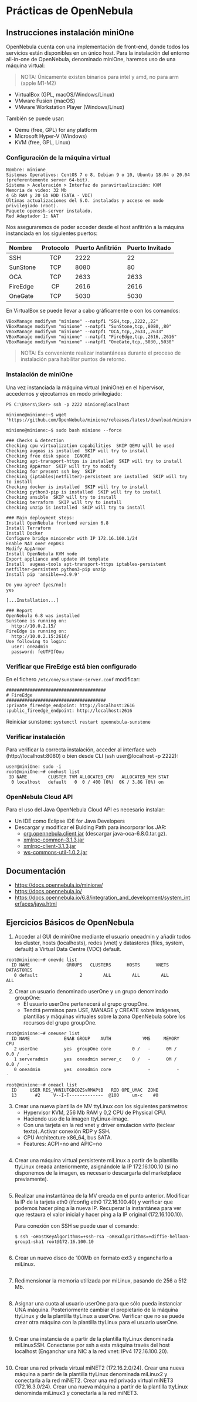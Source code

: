 # Prácticas de OpenNebula

## Instrucciones instalación miniOne

OpenNebula cuenta con una implementación de front-end, donde todos los servicios están disponibles en un único host. Para la instalación del entorno all-in-one de OpenNebula, denominado miniOne, haremos uso de una máquina virtual:

> NOTA: Únicamente existen binarios para intel y amd, no para arm (apple M1-M2)

- VirtualBox (GPL, macOS/Windows/Linux)
- VMware Fusion (macOS)
- VMware Workstation Player (Windows/Linux)

También se puede usar:

- Qemu (free, GPL) for any platform
- Microsoft Hyper-V (Windows)
- KVM (free, GPL, Linux)

### Configuración de la máquina virtual

```
Nombre: minione
Sistemas Operativos: CentOS 7 o 8, Debian 9 o 10, Ubuntu 18.04 o 20.04 (preferentemente server 64-bit).
Sistema > Aceleración > Interfaz de paravirtualización: KVM
Memoria de video: 32 Mb
4 Gb RAM y 20 Gb HDD (SATA - VDI)
Últimas actualizaciones del S.O. instaladas y acceso en modo privilegiado (root).
Paquete openssh-server instalado. 
Red Adaptador 1: NAT
```

Nos aseguraremos de poder acceder desde el host anfitrión a la máquina instanciada en los siguientes puertos:

| Nombre   | Protocolo | Puerto Anfitrión | Puerto Invitado |
| :------- | :-------: | :--------------- | :-------------- |
| SSH      | TCP       | 2222             | 22              |
| SunStone | TCP       | 8080             | 80              |
| OCA      | TCP       | 2633             | 2633            |
| FireEdge | CP        | 2616             | 2616            |
| OneGate  | TCP       | 5030             | 5030            |

En VirtualBox se puede llevar a cabo gráficamente o con los comandos:

```
VBoxManage modifyvm "minione" --natpf1 "SSH,tcp,,2222,,22"
VBoxManage modifyvm "minione" --natpf1 "SunStone,tcp,,8080,,80"
VBoxManage modifyvm "minione" --natpf1 "OCA,tcp,,2633,,2633"
VBoxManage modifyvm "minione" --natpf1 "FireEdge,tcp,,2616,,2616"
VBoxManage modifyvm "minione" --natpf1 "OneGate,tcp,,5030,,5030"
```

> NOTA: Es conveniente realizar instantáneas durante el proceso de instalación para habilitar puntos de retorno.

### Instalación de miniOne

Una vez instanciada la máquina virtual (miniOne) en el hipervisor, accedemos y ejecutamos en modo privilegiado:

```
PS C:\Users\iker> ssh -p 2222 minione@localhost

minione@minione:~$ wget 'https://github.com/OpenNebula/minione/releases/latest/download/minione'

minione@minione:~$ sudo bash minione --force

### Checks & detection
Checking cpu virtualization capabilities  SKIP QEMU will be used
Checking augeas is installed  SKIP will try to install
Checking free disk space  IGNORE
Checking apt-transport-https is installed  SKIP will try to install
Checking AppArmor  SKIP will try to modify
Checking for present ssh key  SKIP
Checking (iptables|netfilter)-persistent are installed  SKIP will try to install
Checking docker is installed  SKIP will try to install
Checking python3-pip is installed  SKIP will try to install
Checking ansible  SKIP will try to install
Checking terraform  SKIP will try to install
Checking unzip is installed  SKIP will try to install

### Main deployment steps:
Install OpenNebula frontend version 6.8
Install Terraform
Install Docker
Configure bridge minionebr with IP 172.16.100.1/24
Enable NAT over enp0s3
Modify AppArmor
Install OpenNebula KVM node
Export appliance and update VM template
Install  augeas-tools apt-transport-https iptables-persistent netfilter-persistent python3-pip unzip
Install pip 'ansible==2.9.9'

Do you agree? [yes/no]:
yes

[...Installation...]

### Report
OpenNebula 6.8 was installed
Sunstone is running on:
  http://10.0.2.15/
FireEdge is running on:
  http://10.0.2.15:2616/
Use following to login:
  user: oneadmin
  password: feUTFIfOou
```

### Verificar que FireEdge está bien configurado

En el fichero `/etc/one/sunstone-server.conf` modificar:

```
######################################
# FireEdge
######################################
:private_fireedge_endpoint: http://localhost:2616
:public_fireedge_endpoint: http://localhost:2616
```

Reiniciar sunstone: `systemctl restart opennebula-sunstone`

### Verificar instalación

Para verificar la correcta instalación, acceder al interface web (http://localhost:8080) o bien desde CLI (ssh user@localhost -p 2222):

```
user@miniOne: sudo -i
root@miniOne:~# onehost list
 ID NAME        CLUSTER TVM ALLOCATED_CPU   ALLOCATED_MEM STAT
  0 localhost   default   0  0 / 400 (0%)  0K / 3.8G (0%) on
```

### OpenNebula Cloud API

Para el uso del Java OpenNebula Cloud API es necesario instalar:
- Un IDE como Eclipse IDE for Java Developers
- Descargar y modificar el Bulding Path para incorporar los JAR:
    - [org.opennebula.client.jar](Plantillas%20y%20librerías/lib/org.opennebula.client.jar) (descargar java-oca-6.8.0.tar.gz).
    - [xmlrpc-common-3.1.3.jar](Plantillas%20y%20librerías/lib/xmlrpc-common-3.1.3.jar)
    - [xmlrpc-client-3.1.3.jar](Plantillas%20y%20librerías/lib/xmlrpc-client-3.1.3.jar)
    - [ws-commons-util-1.0.2.jar](Plantillas%20y%20librerías/lib/ws-commons-util-1.0.2.jar)

## Documentación

- https://docs.opennebula.io/minione/
- https://docs.opennebula.io/
- https://docs.opennebula.io/6.8/integration_and_development/system_interfaces/java.html

## Ejercicios Básicos de OpenNebula

1. Acceder al GUI de miniOne mediante el usuario oneadmin y añadir todos los cluster, hosts (localhosts), redes (vnet) y datastores (files, system, default) a Virtual Data Centre (VDC) default.

```
root@minione:~# onevdc list
  ID NAME              GROUPS   CLUSTERS      HOSTS      VNETS DATASTORES
   0 default                2        ALL        ALL        ALL        ALL
```

2. Crear un usuario denominado userOne y un grupo denominado groupOne:
    - El usuario userOne pertenecerá al grupo groupOne.
    - Tendrá permisos para USE, MANAGE y CREATE sobre imágenes, plantillas y máquinas virtuales sobre la zona OpenNebula sobre los recursos del grupo groupOne.

```
root@minione:~# oneuser list
  ID NAME             ENAB GROUP    AUTH            VMS     MEMORY        CPU
   2 userOne          yes  groupOne core        0 /   -      0M /   0.0 /   -
   1 serveradmin      yes  oneadmin server_c    0 /   -      0M /   0.0 /   -
   0 oneadmin         yes  oneadmin core              -          -          -

root@minione:~# oneacl list
  ID     USER RES_VHNIUTGDCOZSvRMAPtB   RID OPE_UMAC  ZONE
  13       #2     V--I-T-------------  @100     um-c    #0
```

3. Crear una nueva plantilla de MV ttyLinux con los siguientes parámetros:
    - Hypervisor KVM, 256 Mb RAM y 0,2 CPU de Physical CPU.
    - Haciendo uso de la imagen ttyLinux-image.
    - Con una tarjeta en la red vnet y driver emulación *virtio* (teclear texto). Activar conexión RDP y SSH.
    - CPU Architecture x86_64, bus SATA.
    - Features: ACPI=no and APIC=no

```
```

4. Crear una máquina virtual persistente miLinux a partir de la plantilla ttyLinux creada anteriormente, asignándole la IP 172.16.100.10 (si no disponemos de la imagen, es necesario descargarla del marketplace previamente).

```
```

5. Realizar una instantánea de la MV creada en el punto anterior. Modificar la IP de la tarjeta eth0 (ifconfig eth0 172.16.100.40) y verificar que podemos hacer ping a la nueva IP. Recuperar la instantánea para ver que restaura el valor inicial y hacer ping a la IP original (172.16.100.10).

    Para conexión con SSH se puede usar el comando:

    `$ ssh -oHostKeyAlgorithms=+ssh-rsa -oKexAlgorithms=+diffie-hellman-group1-sha1 root@172.16.100.10`

```
```

6. Crear un nuevo disco de 100Mb en formato ext3 y engancharlo a miLinux.

```
```

7. Redimensionar la memoria utilizada por miLinux, pasando de 256 a 512 Mb.

```
```

8. Asignar una cuota al usuario userOne para que sólo pueda instanciar UNA máquina. Posteriormente cambiar el propietario de la máquina ttyLinux y de la plantilla ttyLinux a userOne. Verificar que no se puede crear otra máquina con la plantilla ttyLinux para el usuario userOne.

```
```

9. Crear una instancia de a partir de la plantilla ttyLinux denominada miLinuxSSH. Conectarse por ssh a esta máquina través del host localhost (Enganchar una NIC a la red vnet: IPv4 172.16.100.20).

```
```

10. Crear una red privada virtual miNET2 (172.16.2.0/24). Crear una nueva máquina a partir de la plantilla ttyLinux denominada miLinux2 y conectarla a la red miNET2. Crear una red privada virtual miNET3 (172.16.3.0/24). Crear una nueva máquina a partir de la plantilla ttyLinux denominda miLinux3 y conectarla a la red miNET3.

```
```
